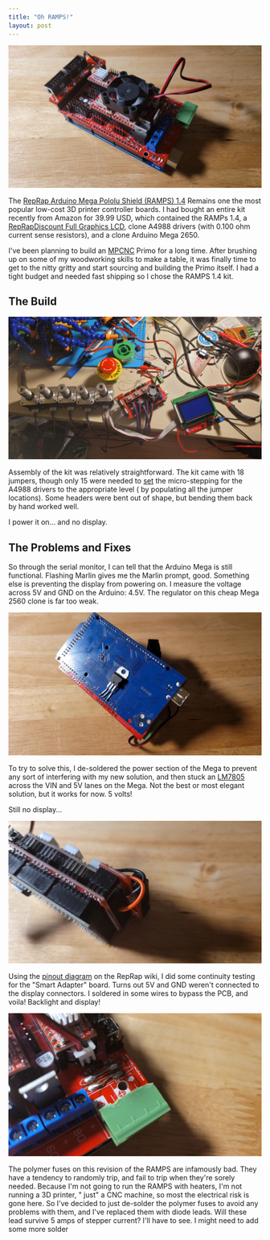 ```yaml
---
title: "Oh RAMPS!"
layout: post
---
```


![A RAMPS 1.4 board viewed from the top](/assets/img/2022-06-30-ramps-top.jpg)

The [RepRap Arduino Mega Pololu Shield (RAMPS) 1.4](https://reprap.org/wiki/RAMPS_1.4) Remains one the most popular
low-cost 3D printer controller boards. I had bought an entire kit recently from Amazon for 39.99 USD, which contained
the RAMPs 1.4,
a [RepRapDiscount Full Graphics LCD](https://reprap.org/wiki/RepRapDiscount_Full_Graphic_Smart_Controller), clone A4988
drivers (with 0.100 ohm current sense resistors), and a
clone Arduino Mega 2650.


I've been planning to build an [MPCNC](https://docs.v1engineering.com/mpcnc/intro/) Primo for a long time. After
brushing up on some of my woodworking skills to make a table, it was finally time to get to the nitty gritty and start
sourcing and building the Primo itself. I had a tight budget and needed fast shipping so I chose the RAMPS 1.4 kit.

## The Build

![RAMPS 1.4, displays, and stepper motors laid out on a messy table](/assets/img/2022-06-30-ramps-setup.jpg)

Assembly of the kit was relatively straightforward. The kit came with 18 jumpers, though only 15 were needed
to [set](https://reprap.org/wiki/RAMPS_1.4#Drivers) the micro-stepping for the A4988 drivers to the appropriate level (
by populating all the jumper locations). Some headers were bent out of shape, but bending them back by hand worked well.

I power it on... and no display.

## The Problems and Fixes

So through the serial monitor, I can tell that the Arduino Mega is still functional. Flashing Marlin gives me the Marlin
prompt, good. Something else is preventing the display from powering on. I measure the voltage across 5V and GND on the
Arduino: 4.5V. The regulator on this cheap Mega 2560 clone is far too weak.

![The backside of the RAMPS 1.4, the Arduino Mega 2560: it has a LM2805 soldered to the back of it](/assets/img/2022-06-30-ramps-regulator.jpg)

To try to solve this, I de-soldered the power section of the Mega to prevent any sort of interfering with my new
solution, and then stuck an [LM7805](https://en.wikipedia.org/wiki/78xx) across the VIN and 5V lanes on the Mega. Not
the best or most elegant solution, but it works for now. 5 volts!

Still no display...

![The LCD controller adapter board on the RAMPS 1.4, with bypass wires](/assets/img/2022-06-30-ramps-bypass.jpg)

Using the [pinout diagram](https://reprap.org/wiki/RepRapDiscount_Full_Graphic_Smart_Controller#Connection) on the
RepRap wiki, I did some continuity testing for the "Smart Adapter" board. Turns out 5V and GND weren't connected to the
display connectors. I soldered in some wires to bypass the PCB, and voila! Backlight and display!

![The RAMPS 1.4 with the polumer fuses removed, replaced with wire leads](/assets/img/2022-06-30-ramps-fuses.jpg)

The polymer fuses on this revision of the RAMPS are infamously bad. They have a tendency to randomly trip, and fail to
trip when they're sorely needed. Because I'm not going to run the RAMPS with heaters, I'm not running a 3D printer, "
just" a CNC machine, so most the electrical risk is gone here. So I've decided to just de-solder the polymer fuses to
avoid any problems with them, and I've replaced them with diode leads. Will these lead survive 5 amps of stepper
current? I'll have to see. I might need to add some more solder 